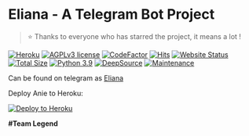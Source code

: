 # Eliana - A Telegram Bot Project

> ⭐️ Thanks to everyone who has starred the project, it means a lot !

[![Heroku](https://pyheroku-badge.herokuapp.com/?app=Eliana)](https://missjuliarobot.herokuapp.com)
[![AGPLv3 license](https://img.shields.io/badge/license-AGPL–3.0-red.svg)](https://www.gnu.org/licenses/agpl-3.0.en.html)
[![CodeFactor](https://www.codefactor.io/repository/github/missjuliarobot/missjuliarobot/badge)](https://www.codefactor.io/repository/github/missjuliarobot/missjuliarobot)
[![Hits](https://hitcounter.pythonanywhere.com/count/tag.svg?url=https%3A%2F%2Fgithub.com%2FMissJuliaRobot%2FMissJuliaRobot.git)](https://github.com/immperialmayvid/https://github.com/immperialmayvid/Eliana)
[![Website Status](https://img.shields.io/website-up-down-green-red/http/missjuliarobot.unaux.com.svg?label=website)](http://missjuliarobot.unaux.com)
[![Total Size](https://github-size-badge.herokuapp.com/MissJuliaRobot/MissJuliaRobot.svg)](https://github.com/immperialmayvid/Eliana)
[![Python 3.9](https://img.shields.io/badge/python->=3.8.3-blue.svg)](https://www.python.org/downloads/release/python-383/)
[![DeepSource](https://static.deepsource.io/deepsource-badge-light-mini.svg)](https://deepsource.io/gh/MissJuliaRobot/MissJuliaRobot/?ref=repository-badge)
[![Maintenance](https://img.shields.io/badge/maintained-yes-yellow.svg)](https://github.com/immperialmayvid/https://github.com/immperialmayvid/Eliana)


Can be found on telegram as [Eliana](https://t.me/Eliana_Support)

Deploy Anie to Heroku:

<p align="left"><a href="https://heroku.com/deploy?template=https://github.com/immperialmayvid/Eliana"> <img src="https://www.herokucdn.com/deploy/button.svg" alt="Deploy to Heroku" /></a></p>




<b>#Team Legend</b>
